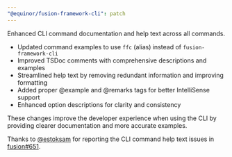 ```yaml
---
"@equinor/fusion-framework-cli": patch
---
```


Enhanced CLI command documentation and help text across all commands.

- Updated command examples to use `ffc` (alias) instead of `fusion-framework-cli`
- Improved TSDoc comments with comprehensive descriptions and examples
- Streamlined help text by removing redundant information and improving formatting
- Added proper @example and @remarks tags for better IntelliSense support
- Enhanced option descriptions for clarity and consistency

These changes improve the developer experience when using the CLI by providing clearer documentation and more accurate examples.

Thanks to [@estoksam](https://github.com/estoksam) for reporting the CLI command help text issues in [fusion#651](https://github.com/equinor/fusion/issues/651).

